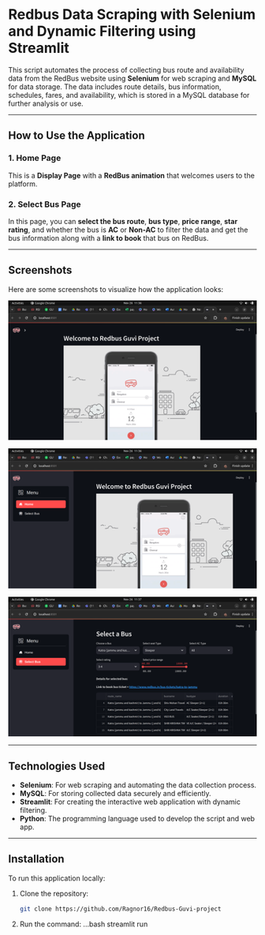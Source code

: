 # **Redbus Data Scraping with Selenium and Dynamic Filtering using Streamlit**

This script automates the process of collecting bus route and availability data from the RedBus website using **Selenium** for web scraping and **MySQL** for data storage. The data includes route details, bus information, schedules, fares, and availability, which is stored in a MySQL database for further analysis or use.

---

## **How to Use the Application**

### **1. Home Page**
This is a **Display Page** with a **RedBus animation** that welcomes users to the platform.

### **2. Select Bus Page**
In this page, you can **select the bus route**, **bus type**, **price range**, **star rating**, and whether the bus is **AC** or **Non-AC** to filter the data and get the bus information along with a **link to book** that bus on RedBus.

---

## **Screenshots**

Here are some screenshots to visualize how the application looks:

![Home Page](1.png)

![Select Bus Page](2.png)

![Bus Information](3.png)

---

## **Technologies Used**

- **Selenium**: For web scraping and automating the data collection process.
- **MySQL**: For storing collected data securely and efficiently.
- **Streamlit**: For creating the interactive web application with dynamic filtering.
- **Python**: The programming language used to develop the script and web app.

---

## **Installation**

To run this application locally:

1. Clone the repository:
   ```bash
   git clone https://github.com/Ragnor16/Redbus-Guvi-project

2. Run the command:
   ...bash
   streamlit run 
